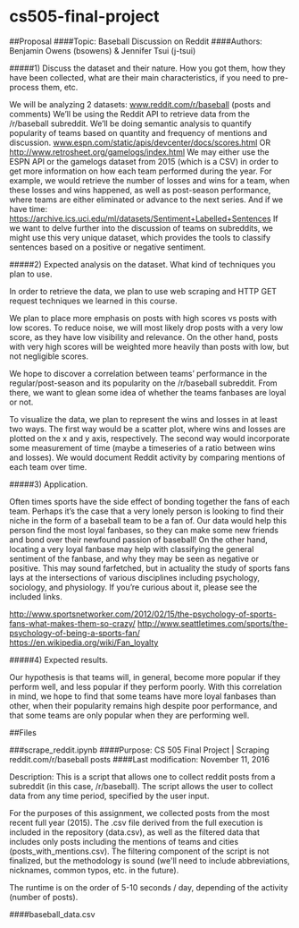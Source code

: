 # cs505-final-project

##Proposal
####Topic: Baseball Discussion on Reddit
####Authors: Benjamin Owens (bsowens) & Jennifer Tsui (j-tsui)


#####1) Discuss the dataset and their nature. How you got them, how they have been collected, what are their main characteristics, if you need to pre-process them, etc.


We will be analyzing 2 datasets:
www.reddit.com/r/baseball (posts and comments)
We’ll be using the Reddit API to retrieve data from the /r/baseball subreddit. We’ll be doing semantic analysis to quantify popularity of teams based on quantity and frequency of mentions and discussion.
www.espn.com/static/apis/devcenter/docs/scores.html OR http://www.retrosheet.org/gamelogs/index.html 
We may either use the ESPN API or the gamelogs dataset from 2015 (which is a CSV) in order to get more information on how each team performed during the year. For example, we would retrieve the number of losses and wins for a team, when these losses and wins happened, as well as post-season performance, where teams are either eliminated or advance to the next series.
And if we have time:
https://archive.ics.uci.edu/ml/datasets/Sentiment+Labelled+Sentences 
If we want to delve further into the discussion of teams on subreddits, we might use this very unique dataset, which provides the tools to classify sentences based on a positive or negative sentiment.


#####2) Expected analysis on the dataset. What kind of techniques you plan to use.


In order to retrieve the data, we plan to use web scraping and HTTP GET request techniques we learned in this course.


We plan to place more emphasis on posts with high scores vs posts with low scores. To reduce noise, we will most likely drop posts with a very low score, as they have low visibility and relevance. On the other hand, posts with very high scores will be weighted more heavily than posts with low, but not negligible scores.


We hope to discover a correlation between teams’ performance in the regular/post-season and its popularity on the /r/baseball subreddit. From there, we want to glean some idea of whether the teams fanbases are loyal or not.


To visualize the data, we plan to represent the wins and losses in at least two ways. The first way would be a scatter plot, where wins and losses are plotted on the x and y axis, respectively. The second way would incorporate some measurement of time (maybe a timeseries of a ratio between wins and losses). We would document Reddit activity by comparing mentions of each team over time.


#####3) Application.


Often times sports have the side effect of bonding together the fans of each team. Perhaps it’s the case that a very lonely person is looking to find their niche in the form of a baseball team to be a fan of. Our data would help this person find the most loyal fanbases, so they can make some new friends and bond over their newfound passion of baseball! On the other hand, locating a very loyal fanbase may help with classifying the general sentiment of the fanbase, and why they may be seen as negative or positive. This may sound farfetched, but in actuality the study of sports fans lays at the intersections of various disciplines including psychology, sociology, and physiology. If you’re curious about it, please see the included links.


http://www.sportsnetworker.com/2012/02/15/the-psychology-of-sports-fans-what-makes-them-so-crazy/
http://www.seattletimes.com/sports/the-psychology-of-being-a-sports-fan/
https://en.wikipedia.org/wiki/Fan_loyalty


#####4) Expected results.


Our hypothesis is that teams will, in general, become more popular if they perform well, and less popular if they perform poorly. With this correlation in mind, we hope to find that some teams have more loyal fanbases than other, when their popularity remains high despite poor performance, and that some teams are only popular when they are performing well.



##Files

###scrape_reddit.ipynb
####Purpose: CS 505 Final Project | Scraping reddit.com/r/baseball posts
####Last modification: November 11, 2016

Description:
This is a script that allows one to collect reddit posts from a subreddit (in this case, /r/baseball).
The script allows the user to collect data from any time period, specified by the user input. 

For the purposes of this assignment, we collected posts from the most recent full year (2015). The .csv
file derived from the full execution is included in the repository (data.csv), as well as the filtered data
that includes only posts including the mentions of teams and cities (posts_with_mentions.csv). 
The filtering component of the script is not finalized, but the methodology is sound 
(we'll need to include abbreviations, nicknames, common typos, etc. in the future). 

The runtime is on the order of 5-10 seconds / day, depending of the activity (number of posts).

####baseball_data.csv
